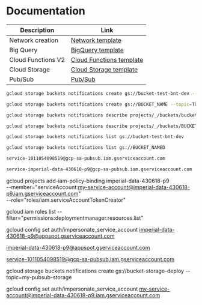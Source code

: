 # Documentation

|Description | Link |
|------------|------|
|Network creation | [Network template](https://github.com/GoogleCloudPlatform/deploymentmanager-samples/tree/master/community/network) |
| Big Query       | [BigQuery template](https://github.com/GoogleCloudPlatform/deploymentmanager-samples/tree/master/google/resource-snippets/bigquery-v2)|
| Cloud Functions V2 | [Cloud Functions template](https://github.com/GoogleCloudPlatform/deploymentmanager-samples/tree/master/google/resource-snippets/cloudfunctions-v2beta) |
| Cloud Storage | [Cloud Storage template](https://github.com/GoogleCloudPlatform/deploymentmanager-samples/tree/master/google/resource-snippets/storage-v1) |
| Pub/Sub | [Pub/Sub](https://github.com/GoogleCloudPlatform/deploymentmanager-samples/tree/master/google/resource-snippets/pubsub-v1) |


```bash
gcloud storage buckets notifications create gs://bucket-test-bnt-dev --topic=test-bnt-dev-sub

gcloud storage buckets notifications create gs://BUCKET_NAME --topic=TOPIC_NAME
```

```bash
gcloud storage buckets notifications describe projects/_/buckets/bucket-test-bnt-dev/notificationConfigs/1

gcloud storage buckets notifications describe projects/_/buckets/BUCKET_NAME/notificationConfigs/NOTIFICATION_ID

```

```bash
gcloud storage buckets notifications list gs://bucket-test-bnt-dev

gcloud storage buckets notifications list gs://BUCKET_NAMED

```


```bash
service-1011054098519@gcp-sa-pubsub.iam.gserviceaccount.com

service-imperial-data-430618-p9@gcp-sa-pubsub.iam.gserviceaccount.com

```

gcloud projects add-iam-policy-binding imperial-data-430618-p9 \
    --member="serviceAccount:my-service-account@imperial-data-430618-p9.iam.gserviceaccount.com" \
    --role="roles/iam.serviceAccountTokenCreator"

gcloud iam roles list --filter="permissions:deploymentmanager.resources.list"

gcloud config set auth/impersonate_service_account imperial-data-430618-p9@appspot.gserviceaccount.com

imperial-data-430618-p9@appspot.gserviceaccount.com

service-1011054098519@gcp-sa-pubsub.iam.gserviceaccount.com

gcloud storage buckets notifications create gs://bucket-storage-deploy --topic=my-pubsub-storage

gcloud config set auth/impersonate_service_account my-service-account@imperial-data-430618-p9.iam.gserviceaccount.com